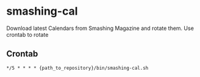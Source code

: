 smashing-cal
============
Download latest Calendars from Smashing Magazine and rotate them. Use 
crontab to rotate

Crontab
-------
```
*/5 * * * * {path_to_repository}/bin/smashing-cal.sh
```